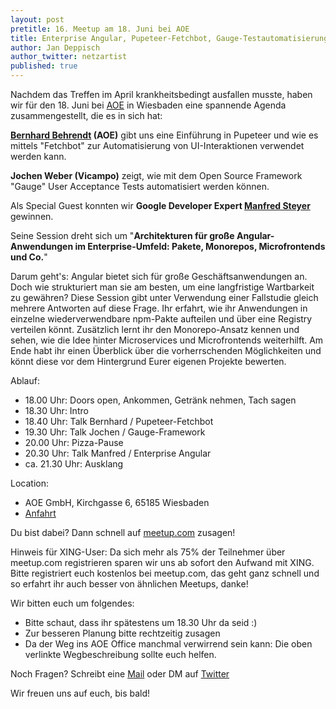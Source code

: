```yaml
---
layout: post
pretitle: 16. Meetup am 18. Juni bei AOE
title: Enterprise Angular, Pupeteer-Fetchbot, Gauge-Testautomatisierung
author: Jan Deppisch
author_twitter: netzartist
published: true
---
```


Nachdem das Treffen im April krankheitsbedingt ausfallen musste, haben wir für den 18. Juni bei [AOE](https://www.aoe.com/) in Wiesbaden eine spannende Agenda zusammengestellt, die es in sich hat:

**[Bernhard Behrendt](https://twitter.com/BB48980099) (AOE)** gibt uns eine Einführung in Pupeteer und wie es mittels "Fetchbot" zur Automatisierung von UI-Interaktionen verwendet werden kann.

**Jochen Weber (Vicampo)** zeigt, wie mit dem Open Source Framework "Gauge" User Acceptance Tests automatisiert werden können.

Als Special Guest konnten wir **Google Developer Expert [Manfred Steyer](https://www.softwarearchitekt.io)** gewinnen.

Seine Session dreht sich um "**Architekturen für große Angular-Anwendungen im Enterprise-Umfeld: Pakete, Monorepos, Microfrontends und Co.**"

Darum geht's: Angular bietet sich für große Geschäftsanwendungen an. Doch wie strukturiert man sie am besten, um eine langfristige Wartbarkeit zu gewähren? Diese Session gibt unter Verwendung einer Fallstudie gleich mehrere Antworten auf diese Frage. Ihr erfahrt, wie ihr Anwendungen in einzelne wiederverwendbare npm-Pakte aufteilen und über eine Registry verteilen könnt. Zusätzlich lernt ihr den Monorepo-Ansatz kennen und sehen, wie die Idee hinter Microservices und Microfrontends weiterhilft. Am Ende habt ihr einen Überblick über die vorherrschenden Möglichkeiten und könnt diese vor dem Hintergrund Eurer eigenen Projekte bewerten.

Ablauf:
- 18.00 Uhr: Doors open, Ankommen, Getränk nehmen, Tach sagen
- 18.30 Uhr: Intro
- 18.40 Uhr: Talk Bernhard / Pupeteer-Fetchbot
- 19.30 Uhr: Talk Jochen / Gauge-Framework
- 20.00 Uhr: Pizza-Pause
- 20.30 Uhr: Talk Manfred / Enterprise Angular
- ca. 21.30 Uhr: Ausklang

Location:
- AOE GmbH, Kirchgasse 6, 65185 Wiesbaden
- [Anfahrt](https://www.aoe.com/fileadmin/AOE.com/images/main_navigation/contact/locations/Anfahrtsbeschreibung_zu_AOE_in_Wiesbaden.pdf)

Du bist dabei? Dann schnell auf [meetup.com](https://www.meetup.com/de-DE/frontend_rm/events/250650266/) zusagen!

Hinweis für XING-User: Da sich mehr als 75% der Teilnehmer über meetup.com registrieren sparen wir uns ab sofort den Aufwand mit XING. Bitte registriert euch kostenlos bei meetup.com, das geht ganz schnell und so erfahrt ihr auch besser von ähnlichen Meetups, danke!

Wir bitten euch um folgendes:
- Bitte schaut, dass ihr spätestens um 18.30 Uhr da seid :)
- Zur besseren Planung bitte rechtzeitig zusagen
- Da der Weg ins AOE Office manchmal verwirrend sein kann: Die oben verlinkte Wegbeschreibung sollte euch helfen.

Noch Fragen? Schreibt eine [Mail](mailto:info@frontend-rheinmain.de) oder DM auf [Twitter](https://twitter.com/frontend_rm)

Wir freuen uns auf euch, bis bald! 
